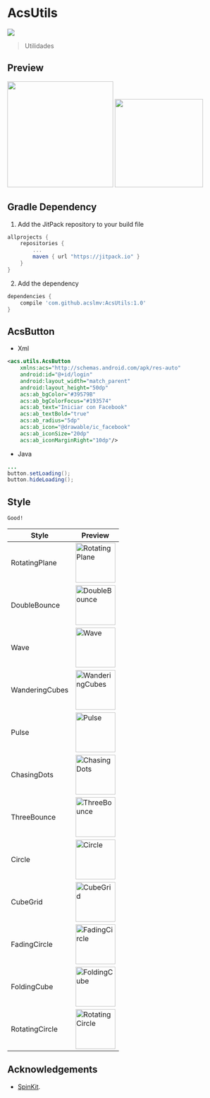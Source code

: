 # AcsUtils

[![](https://jitpack.io/v/acslmv/AcsUtils.svg)](https://jitpack.io/#acslmv/AcsUtils)

>Utilidades


## Preview

<img src="https://raw.githubusercontent.com/ybq/AndroidSpinKit/master/art/screen.gif" width="240px" height="240px"/>

<img src="https://raw.githubusercontent.com/ybq/AndroidSpinKit/master/art/screen2.gif" width="200px" height="200px"/>

## Gradle Dependency

1. Add the JitPack repository to your build file

```gradle
allprojects {
    repositories {
        ...
        maven { url "https://jitpack.io" }
    }
}
```

2. Add the dependency

``` gradle
dependencies {
    compile 'com.github.acslmv:AcsUtils:1.0'
}
```


## AcsButton
- Xml

```xml
<acs.utils.AcsButton
    xmlns:acs="http://schemas.android.com/apk/res-auto"
    android:id="@+id/login"
    android:layout_width="match_parent"
    android:layout_height="50dp"
    acs:ab_bgColor="#39579B"
    acs:ab_bgColorFocus="#193574"
    acs:ab_text="Iniciar con Facebook"
    acs:ab_textBold="true"
    acs:ab_radius="5dp"
    acs:ab_icon="@drawable/ic_facebook"
    acs:ab_iconSize="20dp"
    acs:ab_iconMarginRight="10dp"/>
```
 
- Java

```java
...
button.setLoading();
button.hideLoading();
```

## Style
> 
 ```xml
Good!
 ```

Style | Preview
------------     |   -------------
RotatingPlane    | <img src='https://raw.githubusercontent.com/ybq/AndroidSpinKit/master/art/RotatingPlane.gif' alt='RotatingPlane' width="90px" height="90px"/>
DoubleBounce     | <img src='https://raw.githubusercontent.com/ybq/AndroidSpinKit/master/art/DoubleBounce.gif' alt='DoubleBounce' width="90px" height="90px"/>
Wave             | <img src='https://raw.githubusercontent.com/ybq/AndroidSpinKit/master/art/Wave.gif' alt='Wave' width="90px" height="90px"/>
WanderingCubes   | <img src='https://raw.githubusercontent.com/ybq/AndroidSpinKit/master/art/WanderingCubes.gif' alt='WanderingCubes' width="90px" height="90px"/>
Pulse            | <img src='https://raw.githubusercontent.com/ybq/AndroidSpinKit/master/art/Pulse.gif' alt='Pulse' width="90px" height="90px"/>
ChasingDots      | <img src='https://raw.githubusercontent.com/ybq/AndroidSpinKit/master/art/ChasingDots.gif' alt='ChasingDots' width="90px" height="90px"/>
ThreeBounce      | <img src='https://raw.githubusercontent.com/ybq/AndroidSpinKit/master/art/ThreeBounce.gif' alt='ThreeBounce' width="90px" height="90px"/>
Circle           | <img src='https://raw.githubusercontent.com/ybq/AndroidSpinKit/master/art/Circle.gif' alt='Circle' width="90px" height="90px"/>
CubeGrid         | <img src='https://raw.githubusercontent.com/ybq/AndroidSpinKit/master/art/CubeGrid.gif' alt='CubeGrid' width="90px" height="90px"/>
FadingCircle     | <img src='https://raw.githubusercontent.com/ybq/AndroidSpinKit/master/art/FadingCircle.gif' alt='FadingCircle' width="90px" height="90px"/>
FoldingCube      | <img src='https://raw.githubusercontent.com/ybq/AndroidSpinKit/master/art/FoldingCube.gif' alt='FoldingCube' width="90px" height="90px"/>
RotatingCircle   | <img src='https://raw.githubusercontent.com/ybq/AndroidSpinKit/master/art/RotatingCircle.gif' alt='RotatingCircle' width="90px" height="90px"/>







## Acknowledgements
- [SpinKit](https://github.com/tobiasahlin/SpinKit).



